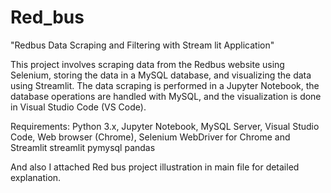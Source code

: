 # Red_bus
"Redbus Data Scraping and Filtering with Stream lit Application"

This project involves scraping data from the Redbus website using Selenium, storing the data in a MySQL database, and visualizing the data using Streamlit. The data scraping is performed in a Jupyter Notebook, the database operations are handled with MySQL, and the visualization is done in Visual Studio Code (VS Code).

Requirements:
Python 3.x,
Jupyter Notebook,
MySQL Server,
Visual Studio Code,
Web browser (Chrome),
Selenium WebDriver for Chrome and
Streamlit
streamlit
pymysql
pandas


And also I attached Red bus project illustration in main file for detailed explanation.
